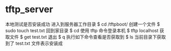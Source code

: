 # tftp_server
本地测试是否安装成功
进入到服务器工作目录
$ cd /tftpboot/
创建一个文件
$ sudo touch test.txt
回到家目录
$ cd
使用 tftp 命令登录本机
$ tftp localhost
获取文件
$ get test.txt
退出
$ q
执行如下命令查看是否获取到
$ ls
当前目录下获取到了 test.txt 文件表示安装成